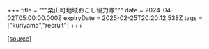+++
title = """栗山町地域おこし協力隊"""
date = 2024-04-02T05:00:00.000Z
expiryDate = 2025-02-25T20:20:12.538Z
tags = ["kuriyama","recruit"]
+++


[[source]](https://www.town.kuriyama.hokkaido.jp/soshiki/31/630.html)
